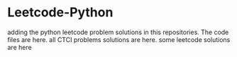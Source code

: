 # Leetcode-Python
adding the python leetcode problem solutions in this repositories. 
The code files are here.
all CTCI problems solutions are here.
some leetcode solutions are here


















































































































































































































































































































































































































































































































































































































































































































































































































































































